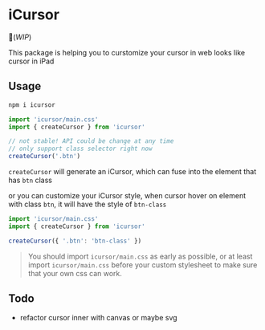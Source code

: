 # iCursor

:construction:(_WIP_)

This package is helping you to curstomize your cursor in web looks like cursor in iPad

## Usage

```bash
npm i icursor
```

```js
import 'icursor/main.css'
import { createCursor } from 'icursor'

// not stable! API could be change at any time
// only support class selector right now
createCursor('.btn')
```

`createCursor` will generate an iCursor, which can fuse into the element that has `btn` class

or you can customize your iCursor style, when cursor hover on element with class `btn`, it will have the style of `btn-class`

```js
import 'icursor/main.css'
import { createCursor } from 'icursor'

createCursor({ '.btn': 'btn-class' })
```

> You should import `icursor/main.css` as early as possible, or at least import `icursor/main.css` before your custom stylesheet to make sure that your own css can work.

## Todo
- refactor cursor inner with canvas or maybe svg

